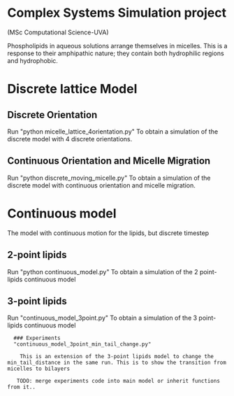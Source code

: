 # Complex Systems Simulation project
(MSc Computational Science-UVA)


Phospholipids in aqueous solutions arrange themselves in micelles. This is a response to their amphipathic nature; they contain both hydrophilic regions and hydrophobic.


# Discrete lattice Model

## Discrete Orientation
Run "python micelle_lattice_4orientation.py"
To obtain a simulation of the discrete model with 4 discrete orientations.

## Continuous Orientation and Micelle Migration
Run "python discrete_moving_micelle.py"
To obtain a simulation of the discrete model with continuous orientation and micelle migration.



# Continuous model 
The model with continuous motion for the lipids, but discrete timestep

## 2-point lipids 
Run "python continuous_model.py"
To obtain a simulation of the 2 point-lipids continuous model

## 3-point lipids
Run "continuous_model_3point.py"
To obtain a simulation of the 3 point-lipids continuous model

      ### Experiments
      "continuous_model_3point_min_tail_change.py"
  
        This is an extension of the 3-point lipids model to change the min_tail_distance in the same run. This is to show the transition from micelles to bilayers
  
       TODO: merge experiments code into main model or inherit functions from it..
  




